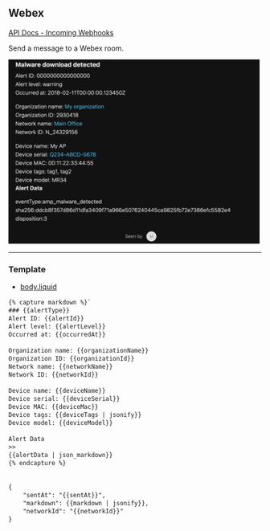 ## Webex 


[API Docs - Incoming Webhooks](https://apphub.webex.com/messaging/applications/incoming-webhooks-cisco-systems-38054)

Send a message to a Webex room.

<img src="custom-template-webex-screenshot.png" alt="Webex" width="500" />
<hr>



### Template 

- [body.liquid](body.liquid)


```body.liquid
{% capture markdown %}`
### {{alertType}}
Alert ID: {{alertId}}
Alert level: {{alertLevel}}
Occurred at: {{occurredAt}}

Organization name: {{organizationName}}
Organization ID: {{organizationId}}
Network name: {{networkName}}
Network ID: {{networkId}}

Device name: {{deviceName}}
Device serial: {{deviceSerial}}
Device MAC: {{deviceMac}}
Device tags: {{deviceTags | jsonify}}
Device model: {{deviceModel}}

Alert Data
>>
{{alertData | json_markdown}}
{% endcapture %}


{
    "sentAt": "{{sentAt}}",
    "markdown": {{markdown | jsonify}},
    "networkId": "{{networkId}}"
}
```